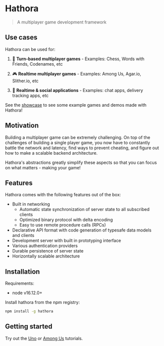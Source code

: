 # Hathora

> A multiplayer game development framework

## Use cases

Hathora can be used for:

1. 🎲 **Turn-based multiplayer games** - Examples: Chess, Words with Friends, Codenames, etc

2. 🎮 **Realtime multiplayer games** - Examples: Among Us, Agar.io, Slither.io, etc

3. 💬 **Realtime & social applications** - Examples: chat apps, delivery tracking apps, etc

See the [showcase](./showcase.md) to see some example games and demos made with Hathora!

## Motivation

Building a multiplayer game can be extremely challenging. On top of the challenges of building a single player game, you now have to constantly battle the network and latency, find ways to prevent cheating, and figure out how to make a scalable backend architecture.

Hathora's abstractions greatly simplify these aspects so that you can focus on what matters - making your game!

## Features

Hathora comes with the following features out of the box:

- Built in networking
  - Automatic state synchronization of server state to all subscribed clients
  - Optimized binary protocol with delta encoding
  - Easy to use remote procedure calls (RPCs)
- Declarative API format with code generation of typesafe data models and clients
- Development server with built in prototyping interface
- Various authentication providers
- Durable persistence of server state
- Horizontally scalable architecture

## Installation

Requirements:

- node v16.12.0+

Install hathora from the npm registry:

```sh
npm install -g hathora
```

## Getting started

Try out the [Uno](./tutorial_uno.md) or [Among Us](./tutorial_among_us.md) tutorials.
